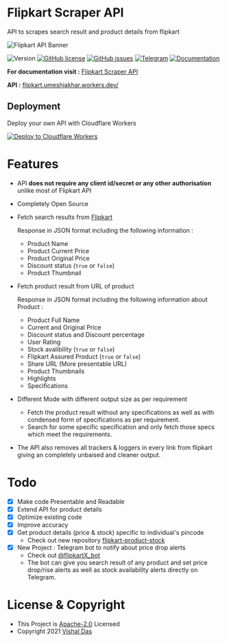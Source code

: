 # Flipkart Scraper API
API to scrapes search result and product details from flipkart


![Flipkart API Banner](/banner.png)

![Version](https://img.shields.io/badge/Version-2.1.0-green) [![GitHub license](https://img.shields.io/github/license/umeshjakhar/flipkart-scraper-api)](https://github.com/umeshjakhar/flipkart-scraper-api/blob/main/LICENSE) [![GitHub issues](https://img.shields.io/github/issues/umeshjakhar/flipkart-scraper-api)](https://github.com/umeshjakhar/flipkart-scraper-api/issues) [![Telegram](https://img.shields.io/badge/chat-Telegram-yellow)](https://t.me/umeshjakhar) [![Documentation](https://img.shields.io/badge/API-Documentation-blue)](https://umeshjakhar.github.io/flipkart-scraper-api/)

**For documentation visit :** [Flipkart Scraper API](https://umeshjakhar.github.io/flipkart-scraper-api/)

**API :** [flipkart.umeshjakhar.workers.dev/](https://flipkart.umeshjakhar.workers.dev/)

##  Deployment

Deploy your own API with Cloudflare Workers

[![Deploy to Cloudflare Workers](https://deploy.workers.cloudflare.com/button)](https://deploy.workers.cloudflare.com/?url=https://github.com/umeshjakhar/flipkart-scraper-api)

# Features

  - API **does not require any client id/secret or any other authorisation** unlike most of Flipkart API
  - Completely Open Source
  - Fetch search results from [Flipkart](https://www.flipkart.com/)

    Response in JSON format including the following information :
    - Product Name
    - Product Current Price
    - Product Original Price
    - Discount status (`true` or `false`)
    - Product Thumbnail

  - Fetch product result from URL of product

    Response in JSON format including the following information about Product :
      - Product Full Name
      - Current and Original Price
      - Discount status and Discount percentage
      - User Rating
      - Stock avalibility (`true` or `false`)
      - Flipkart Assured Product (`true` or `false`)
      - Share URL (More presentable URL)
      - Product Thumbnails
      - Highlights
      - Specifications

  - Different Mode with different output size as per requirement    
    - Fetch the product result without any specifications as well as with condensed form of specifications as per requirement.
    - Search for some specific specification and only fetch those specs which meet the requirements.

  - The API also removes all trackers & loggers in every link from flipkart giving an completely unbaised and cleaner output.

# Todo 

  - [x] Make code Presentable and Readable
  - [x] Extend API for product details
  - [x] Optimize existing code
  - [x] Improve accuracy
  - [x] Get product details (price & stock) specific to individual's pincode
    - Check out new repository [flipkart-product-stock](https://github.com/umeshjakhar/flipkart-product-stock)
  - [x] New Project : Telegram bot to notify about price drop alerts
    - Check out [@flipkartX_bot](https://t.me/flipkartX_bot)
    - The bot can give you search result of any product and set price drop/rise alerts as well as stock availability alerts directly on Telegram.

# License & Copyright

  - This Project is [Apache-2.0](./LICENSE) Licensed
  - Copyright 2021 [Vishal Das](https://github.com/umeshjakhar)
